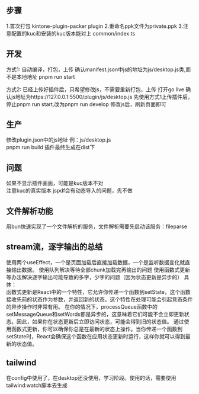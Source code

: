 ## 步骤
1.首次打包
kintone-plugin-packer plugin
2.重命名ppk文件为private.ppk
3.注意配置的kuc和安装的kuc版本能对上 common/index.ts

## 开发
方式1: 自动编译，打包，上传
确认manifest.json中js的地址为js/desktop.js类,而不是本地地址
pnpm run start

方式2: 已经上传好插件后，只希望修改js，不需要重新打包，上传
打开go live
确认js地址为https://127.0.0.1:5500/plugin/js/desktop.js
先使用方式1上传插件后，停止pnpm run start,改为pnpm run develop
修改js后，刷新页面即可

## 生产
修改plugin.json中的js地址  例：js/desktop.js  
pnpm run build
插件最终生成在dist下

## 问题
如果不显示插件画面，可能是kuc版本不对  
注意kuc的真实版本
jspdf会有动态导入的问题，先不做

## 文件解析功能
用bun快速实现了一个文件解析的服务，文件解析需要先启动该服务：fileparse

## stream流，逐字输出的总结
使用两个useEffect，一个是页面加载后直接加载数据，一个是监听数据变化就直接输出数据。
使用队列解决等待全部chunk加载完再输出的问题
使用函数式更新等办法解决逐字输出可能导致的多字，少字的问题（因为状态更新是异步的）
具体：  
函数式更新是React中的一个特性，它允许你传递一个函数到setState，这个函数接收先前的状态作为参数，并返回新的状态。这个特性在处理可能会引起竞态条件的异步操作时非常有用。
在你的情况下，processQueue函数中的setMessageQueue和setWords都是异步的，这意味着它们可能不会立即更新状态。因此，如果你在状态更新后立即访问状态，可能会得到旧的状态值。
通过使用函数式更新，你可以确保你总是在最新的状态上操作。当你传递一个函数到setState时，React会确保这个函数在应用状态更新时运行，这样你就可以得到最新的状态值。

## tailwind
在config中使用了，在desktop还没使用，学习阶段。使用的话，需要使用tailwind:watch脚本去生成

